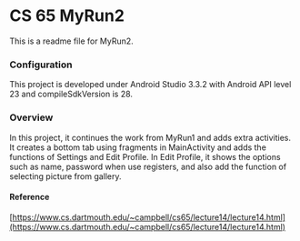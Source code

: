 ﻿# CS 65 MyRun2

This is a readme file for MyRun2.

### Configuration 
This project is developed under Android Studio 3.3.2 with Android API level 23 and compileSdkVersion is 28.


### Overview
In this project, it continues the work from MyRun1 and adds extra activities. It creates a bottom tab using fragments in MainActivity and adds the functions of Settings and Edit Profile. In Edit Profile, it shows the options such as name, password when use registers, and also add the function of selecting picture from gallery.


#### Reference 
[https://www.cs.dartmouth.edu/~campbell/cs65/lecture14/lecture14.html](https://www.cs.dartmouth.edu/~campbell/cs65/lecture14/lecture14.html)
